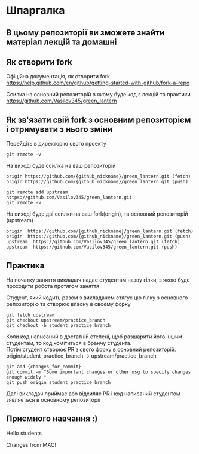 # Шпаргалка 

## В цьому репозиторії ви зможете знайти матеріал лекцій та домашні 

## Як створити fork

Офіційна документація, як створити fork  
https://help.github.com/en/github/getting-started-with-github/fork-a-repo

Ссилка на основний репозиторій в якому буде код з лекцій та практики
https://github.com/Vasilov345/green_lantern

## Як зв'язати свій fork з основним репозиторієм і отримувати з нього зміни

Перейдіть в директорію свого проекту
```
git remote -v 
```
На виході буде ссилка на ваш репозиторій
```
origin https://github.com/{github_nickname}/green_lantern.git (fetch)  
origin https://github.com/{github_nickname}/green_lantern.git (push)  
```

```
git remote add upstream https://github.com/Vasilov345/green_lantern.git
git remote -v
```
На виході буде дві ссилки на ваш fork(origin), та основний репозиторій (upstream)

```
origin	https://github.com/{github_nickname}/green_lantern.git (fetch)
origin	https://github.com/{github_nickname}/green_lantern.git (push)
upstream  https://github.com/Vasilov345/green_lantern.git (fetch)
upstream  https://github.com/Vasilov345/green_lantern.git (push)
```

## Практика

На початку заняття викладач надає студентам назву гілки, з якою буде проходити робота протягом заняття

Студент, який кодить разом з викладачем стягує цю гілку з основного репозиторію та створює власну в своєму форку
```
git fetch upstream
git checkout upstream/practice_branch
git chechout -b student_practice_branch
```

Коли код написаний в достатній степені, щоб разшарити його іншим студентам, то  код комітиться в бранчу студента.  
Потім студент створює PR з свого форку в основний репозиторій.  
origin/student_practice_branch -> upstream/practice_branch
```
git add {changes_for_commit}
git commit -m "Some important changes or other msg to specify changes enough widely "
git push origin student_practice_branch

```

Далі викладач приймає або відхиляє PR і код написаний студентом зявляється в основному репозиторії

## Приємного навчання :)

Hello students


Changes from MAC!
